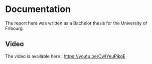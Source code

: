 # Documentation

The report here was written as a Bachelor thesis for the University of Fribourg.

## Video

The video is available here : https://youtu.be/CwIYeuPikgE
